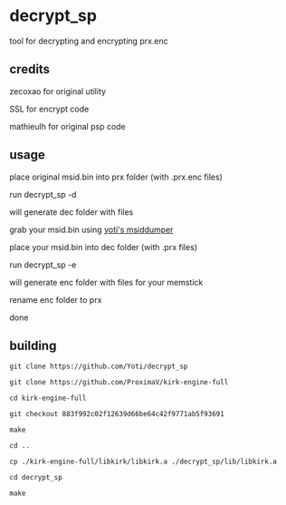 # decrypt_sp

tool for decrypting and encrypting prx.enc

## credits

zecoxao for original utility

SSL for encrypt code

mathieulh for original psp code

## usage

place original msid.bin into prx folder (with .prx.enc files)

run decrypt_sp -d 

will generate dec folder with files

grab your msid.bin using 
[yoti's msiddumper](https://github.com/Yoti/psp_msiddump)

place your msid.bin into dec folder (with .prx files)

run decrypt_sp -e

will generate enc folder with files for your memstick

rename enc folder to prx

done

## building

```
git clone https://github.com/Yoti/decrypt_sp

git clone https://github.com/ProximaV/kirk-engine-full

cd kirk-engine-full

git checkout 883f992c02f12639d66be64c42f9771ab5f93691

make

cd ..

cp ./kirk-engine-full/libkirk/libkirk.a ./decrypt_sp/lib/libkirk.a

cd decrypt_sp

make
```
